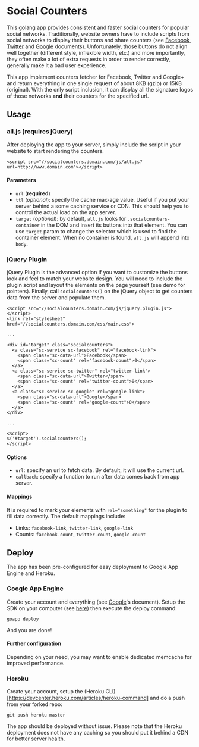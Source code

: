 # Social Counters
This golang app provides consistent and faster social counters for popular social networks.
Traditionally, website owners have to include scripts from social networks to display their buttons
and share counters (see [Facebook](https://developers.facebook.com/docs/plugins/share-button),
[Twitter](https://about.twitter.com/resources/buttons) and [Google](https://developers.google.com/+/web/share/) documents).
Unfortunately, those buttons do not align well together (different style, inflexible width, etc.) and more importantly,
they often make a lot of extra requests in order to render correctly, generally make it a bad user experience.

This app implement counters fetcher for Facebook, Twitter and Google+ and return everything in one single request 
of about 8KB (gzip) or 15KB (original). With the only script inclusion, it can display all the signature logos of
those networks **and** their counters for the specified url.

## Usage

### all.js (requires jQuery)
After deploying the app to your server, simply include the script in your website to start rendering the counters.

````
<script src="//socialcounters.domain.com/js/all.js?url=http://www.domain.com"></script>
````

#### Parameters

 * `url` (**required**)
 * `ttl` (_optional_): specify the cache max-age value. Useful if you put your server behind a some caching service or CDN.
 This should help you to control the actual load on the app server.
 * `target` (_optional_): by default, `all.js` looks for `.socialcounters-container` in the DOM and insert its buttons
 into that element. You can use `target` param to change the selector which is used to find the container element.
 When no container is found, `all.js` will append into `body`.

### jQuery Plugin
jQuery Plugin is the advanced option if you want to customize the buttons look and feel to match your website design.
You will need to include the plugin script and layout the elements on the page yourself (see demo for pointers).
Finally, call `socialcounters()` on the jQuery object to get counters data from the server and populate them.

````
<script src="//socialcounters.domain.com/js/jquery.plugin.js"></script>
<link rel="stylesheet" href="//socialcounters.domain.com/css/main.css">

...

<div id="target" class="socialcounters">
  <a class="sc-service sc-facebook" rel="facebook-link">
    <span class="sc-data-url">Facebook</span>
    <span class="sc-count" rel="facebook-count">0</span>
  </a>
  <a class="sc-service sc-twitter" rel="twitter-link">
    <span class="sc-data-url">Twitter</span>
    <span class="sc-count" rel="twitter-count">0</span>
  </a>
  <a class="sc-service sc-google" rel="google-link">
    <span class="sc-data-url">Google</span>
    <span class="sc-count" rel="google-count">0</span>
  </a>
</div>

...

<script>
$('#target').socialcounters();
</script>
````

#### Options

 * `url`: specify an url to fetch data. By default, it will use the current url.
 * `callback`: specify a function to run after data comes back from app server.


#### Mappings

It is required to mark your elements with `rel="something"` for the plugin to fill data correctly. The default mappings include:

 * Links: `facebook-link`, `twitter-link`, `google-link`
 * Counts: `facebook-count`, `twitter-count`, `google-count`

## Deploy

The app has been pre-configured for easy deployment to Google App Engine and Heroku.

### Google App Engine

Create your account and everything (see [Google](https://cloud.google.com/appengine/docs/go/gettingstarted/uploading)'s
document). Setup the SDK on your computer (see [here](https://cloud.google.com/appengine/docs/go/gettingstarted/devenvironment))
then execute the deploy command:

````
goapp deploy
````

And you are done!

#### Further configuration

Depending on your need, you may want to enable dedicated memcache for improved performance.

### Heroku

Create your account, setup the (Heroku CLI)[https://devcenter.heroku.com/articles/heroku-command] and do a push from your
forked repo:

````
git push heroku master
````

The app should be deployed without issue. Please note that the Heroku deployment does not have any caching so you should
put it behind a CDN for better server health.
